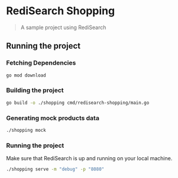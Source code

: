 # RediSearch Shopping

> A sample project using RediSearch

## Running the project

### Fetching Dependencies

```sh
go mod download
```

### Building the project

```sh
go build -o ./shopping cmd/redisearch-shopping/main.go
```

### Generating mock products data

```sh
./shopping mock
```

### Running the project

Make sure that RediSearch is up and running on your local machine.

```sh
./shopping serve -m "debug" -p "8080"
```